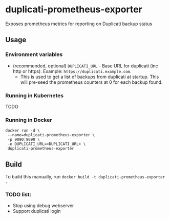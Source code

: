 # duplicati-prometheus-exporter
Exposes prometheus metrics for reporting on Duplicati backup status

## Usage

### Environment variables

* (recommended, optional) `DUPLICATI_URL` - Base URL for duplicati (inc http or https). Example: `https://duplicati.example.com`.
    * This is used to get a list of backups from duplicati at startup. This will pre-seed the prometheus counters at 0 for each backup found.

###  Running in Kubernetes

TODO

###  Running in Docker

```
docker run -d \
 --name=duplicati-prometheus-exporter \
 -p 9090:9090 \
 -e DUPLICATI_URL=<DUPLICATI_URL> \
 duplicati-prometheus-exporter

```


## Build

To build this manually, run `docker build -t duplicati-prometheus-exporter .`



### TODO list:
* Stop using debug webserver
* Support duplicati login